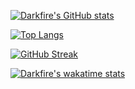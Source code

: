 

[![Darkfire's GitHub stats](https://github-readme-stats.vercel.app/api?username=Darkfire5442&show_icons=true&theme=merko)](https://github.com/Darkfire5442/github-readme-stats)                                             

[![Top Langs](https://github-readme-stats.vercel.app/api/top-langs/?username=Darkfire5442&layout=compact&hide_progress=true&langs_count=8&theme=merko)](https://github.com/Darkfire5442/github-readme-stats)

[![GitHub Streak](https://github-readme-streak-stats.herokuapp.com/?user=Darkfire5442&theme=merko)](https://git.io/streak-stats)

[![Darkfire's wakatime stats](https://github-readme-stats.vercel.app/api/wakatime?username=darkfire5442&theme=merko)](https://github.com/darkfire5442/github-readme-stats)
